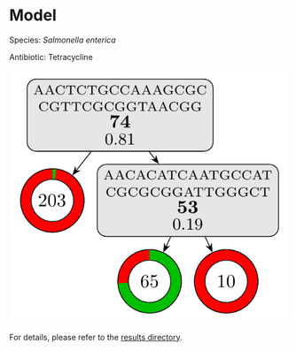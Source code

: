 
# Model

Species: *Salmonella enterica*

Antibiotic: Tetracycline

<a href="./model.pdf"><img src="./model.png" /></a>

For details, please refer to the [results directory](../../../../../results/cart_b/salmonella%20enterica/tetracycline/repeat_4/).

